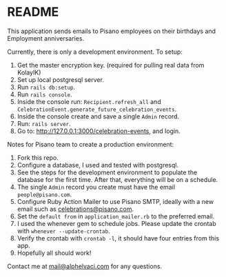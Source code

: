 # README

This application sends emails to Pisano employees on their birthdays and
Employment anniversaries.

Currently, there is only a development environment. To setup:

1. Get the master encryption key. (required for pulling real data from KolayIK)
2. Set up local postgresql server.
3. Run `rails db:setup`.
4. Run `rails console`.
5. Inside the console run: `Recipient.refresh_all` and `CelebrationEvent.generate_future_celebration_events`.
6. Inside the console create and save a single `Admin` record.
7. Run: `rails server`.
8. Go to: http://127.0.0.1:3000/celebration-events, and login.

Notes for Pisano team to create a production environment:

1. Fork this repo.
2. Configure a database, I used and tested with postgresql.
3. See the steps for the development environment to populate the database for the first time. After that, everything will be on a schedule.
4. The single `Admin` record you create must have the email `people@pisano.com`.
5. Configure Ruby Action Mailer to use Pisano SMTP, ideally with a new email such as celebrations@pisano.com.
6. Set the `default from` in `application_mailer.rb` to the preferred email.
7. I used the whenever gem to schedule jobs. Please update the crontab with `whenever --update-crontab`.
8. Verify the crontab with `crontab -l`, it should have four entries from this app.
9. Hopefully all should work!

Contact me at mail@alphelvaci.com for any questions.
